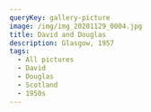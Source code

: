 ```yaml
---
queryKey: gallery-picture
image: /img/img_20201129_0004.jpg
title: David and Douglas
description: Glasgow, 1957
tags:
  - All pictures
  - David
  - Douglas
  - Scotland
  - 1950s
---
```

